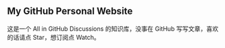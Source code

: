 ## My GitHub Personal Website

这是一个 All in GitHub Discussions 的知识库，没事在 GitHub 写写文章，喜欢的话请点 Star，想订阅点 Watch。
